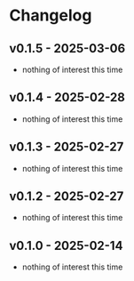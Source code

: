 # Changelog

## v0.1.5 - 2025-03-06

* nothing of interest this time

## v0.1.4 - 2025-02-28

* nothing of interest this time

## v0.1.3 - 2025-02-27

* nothing of interest this time

## v0.1.2 - 2025-02-27

* nothing of interest this time

## v0.1.0 - 2025-02-14

* nothing of interest this time
